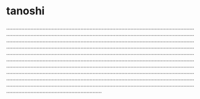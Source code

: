 # tanoshi
.......................................................................................................................................................................................................................................................................................................................................................................................................................................................................................................................................................................................................................................................................................................................................................................................................................................................................................................................................................................................................................................................................................................................................................................................................................................................................................................................................................